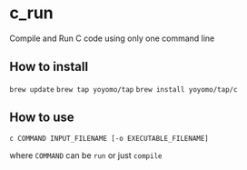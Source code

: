 # c_run
Compile and Run C code using only one command line

## How to install
`brew update`
`brew tap yoyomo/tap`
`brew install yoyomo/tap/c`

## How to use
`c COMMAND INPUT_FILENAME [-o EXECUTABLE_FILENAME]`

where `COMMAND` can be `run` or just `compile`
